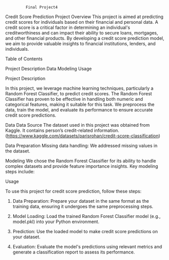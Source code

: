              Final Project4

Credit Score Prediction Project
Overview
This project is aimed at predicting credit scores for individuals based on their financial and personal data. A credit score is a critical factor in determining an individual's creditworthiness and can impact their ability to secure loans, mortgages, and other financial products. By developing a credit score prediction model, we aim to provide valuable insights to financial institutions, lenders, and individuals.



Table of Contents

Project Description
Data
Modeling
Usage

Project Description

In this project, we leverage machine learning techniques, particularly a Random Forest Classifier, to predict credit scores. The Random Forest Classifier has proven to be effective in handling both numeric and categorical features, making it suitable for this task. We preprocess the data, train the model, and evaluate its performance to ensure accurate credit score predictions.


Data
Data Source
The dataset used in this project was obtained from Kaggle. It contains person’s credit-related information.
(https://www.kaggle.com/datasets/parisrohan/credit-score-classification)

Data Preparation
Missing data handling: We addressed missing values in the dataset.


Modeling
We chose the Random Forest Classifier for its ability to handle complex datasets and provide feature importance insights. Key modeling steps include:

Usage

 To use this project for credit score prediction, follow these steps:

1. Data Preparation: Prepare your dataset in the same format as the training data, ensuring it undergoes the same preprocessing steps.

2. Model Loading: Load the trained Random Forest Classifier model (e.g., model.pkl) into your Python environment.

3. Prediction: Use the loaded model to make credit score predictions on your dataset.

4. Evaluation: Evaluate the model's predictions using relevant metrics and generate a classification report to assess its performance.












